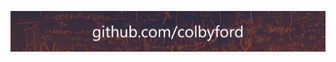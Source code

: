 ![github.com/colbyford](https://github.com/colbyford/colbyford/blob/master/githubcomcolbyford.png?raw=true)
<!--
🧬
👨‍🔬
🧑‍💻
-->
